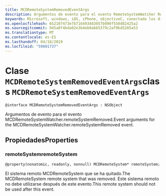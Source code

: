 ```yaml
---
title: MCDRemoteSystemRemovedEventArgs
description: Argumentos de evento para el evento RemoteSystemWatcher RemoteSystemRemoved.
keywords: Microsoft, windows, iOS, iPhone, objectiveC, conectado los dispositivos, proyecto Roma
ms.openlocfilehash: 652107473e7b716493483057b090f558d82425a2
ms.sourcegitcommit: 945a0f4bda02e3b4eb9a665379c2af9bd5285a53
ms.translationtype: MT
ms.contentlocale: es-ES
ms.lasthandoff: 04/18/2019
ms.locfileid: "59801737"
---
```

# <a name="class-mcdremotesystemremovedeventargs"></a><span data-ttu-id="c53e1-104">Clase `MCDRemoteSystemRemovedEventArgs`</span><span class="sxs-lookup"><span data-stu-id="c53e1-104">class `MCDRemoteSystemRemovedEventArgs`</span></span> 

```
@interface MCDRemoteSystemRemovedEventArgs : NSObject
```  

<span data-ttu-id="c53e1-105">Argumentos de evento para el evento MCDRemoteSystemWatcher.remoteSystemRemoved.</span><span class="sxs-lookup"><span data-stu-id="c53e1-105">Event arguments for the MCDRemoteSystemWatcher.remoteSystemRemoved event.</span></span>

## <a name="properties"></a><span data-ttu-id="c53e1-106">Propiedades</span><span class="sxs-lookup"><span data-stu-id="c53e1-106">Properties</span></span>

### <a name="remotesystem"></a><span data-ttu-id="c53e1-107">remoteSystem</span><span class="sxs-lookup"><span data-stu-id="c53e1-107">remoteSystem</span></span>
`@property(nonatomic, readonly, nonnull) MCDRemoteSystem* remoteSystem;`

<span data-ttu-id="c53e1-108">El sistema remoto MCDRemoteSystem que se ha quitado.</span><span class="sxs-lookup"><span data-stu-id="c53e1-108">The MCDRemoteSystem remote system that was removed.</span></span> <span data-ttu-id="c53e1-109">Este sistema remoto no debe utilizarse después de este evento.</span><span class="sxs-lookup"><span data-stu-id="c53e1-109">This remote system should not be used after this event.</span></span>